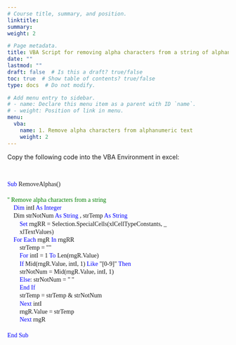 ```yaml
---
# Course title, summary, and position.
linktitle: 
summary: 
weight: 2

# Page metadata.
title: VBA Script for removing alpha characters from a string of alphanumeric text
date: ""
lastmod: ""
draft: false  # Is this a draft? true/false
toc: true  # Show table of contents? true/false
type: docs  # Do not modify.

# Add menu entry to sidebar.
# - name: Declare this menu item as a parent with ID `name`.
# - weight: Position of link in menu.
menu:
  vba:
    name: 1. Remove alpha characters from alphanumeric text
    weight: 2
---
```


Copy the following code into the VBA Environment in excel:

<br>

<html>

<style>
p.indent {
    text-indent: 30px;
}

div.a {
  line-height:130%;
}


</style>


<div class="a"> <p style="font-family:consolas"> <font color = blue> Sub </font color>  RemoveAlphas()
<br>
<br> <font color = green> '' Remove alpha characters from a string </font color>
<br> &nbsp;&nbsp;&nbsp; <font color = blue> Dim </font color> intI <font color = blue> As Integer </font color> 
<br> &nbsp;&nbsp;&nbsp; Dim strNotNum <font color = blue> As String </font color>, strTemp <font color=blue> As String </font color>
<br> &nbsp;&nbsp;&nbsp;&nbsp;&nbsp;&nbsp;&nbsp; <font color=blue>Set</font color> rngRR = Selection.SpecialCells(xlCellTypeConstants, _
<br> &nbsp;&nbsp;&nbsp;&nbsp;&nbsp;&nbsp;&nbsp; xlTextValues)
<br> &nbsp;&nbsp;&nbsp; <font color = blue> For Each </font color> rngR <font color=blue> In </font color> rngRR
<br> &nbsp;&nbsp;&nbsp;&nbsp;&nbsp;&nbsp;&nbsp; strTemp = ""
<br> &nbsp;&nbsp;&nbsp;&nbsp;&nbsp;&nbsp;&nbsp; <font color=blue> For </font color> intI = 1 <font color=blue>To</font color> Len(rngR.Value)
<br> &nbsp;&nbsp;&nbsp;&nbsp;&nbsp;&nbsp;&nbsp; <font color=blue>If</font color> Mid(rngR.Value, intI, 1) <font color=blue>Like</font color> "[0-9]" <font color=blue> Then </font color>
<br> &nbsp;&nbsp;&nbsp;&nbsp;&nbsp;&nbsp;&nbsp; strNotNum = Mid(rngR.Value, intI, 1)
<br> &nbsp;&nbsp;&nbsp;&nbsp;&nbsp;&nbsp;&nbsp; <font color=blue>Else</font color>: strNotNum = " "
<br> &nbsp;&nbsp;&nbsp;&nbsp;&nbsp;&nbsp;&nbsp; <font color=blue> End If </font color>
<br> &nbsp;&nbsp;&nbsp;&nbsp;&nbsp;&nbsp;&nbsp; strTemp = strTemp & strNotNum
<br> &nbsp;&nbsp;&nbsp;&nbsp;&nbsp;&nbsp;&nbsp; <font color=blue> Next </font color> intI
<br> &nbsp;&nbsp;&nbsp;&nbsp;&nbsp;&nbsp;&nbsp; rngR.Value = strTemp
<br> &nbsp;&nbsp;&nbsp;&nbsp;&nbsp;&nbsp;&nbsp; <font color=blue>Next</font color> rngR
<br>
<br> <font color=blue>End Sub</font color>
</p>

</div>
